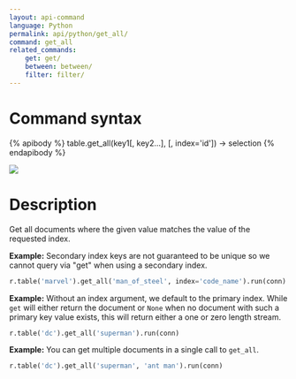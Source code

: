 ```yaml
---
layout: api-command
language: Python
permalink: api/python/get_all/
command: get_all
related_commands:
    get: get/
    between: between/
    filter: filter/
---
```


# Command syntax #

{% apibody %}
table.get_all(key1[, key2...], [, index='id']) &rarr; selection
{% endapibody %}

<img src="/assets/images/docs/api_illustrations/get-all.png" class="api_command_illustration" />

# Description #

Get all documents where the given value matches the value of the requested index.

__Example:__ Secondary index keys are not guaranteed to be unique so we cannot query via
"get" when using a secondary index.

```py
r.table('marvel').get_all('man_of_steel', index='code_name').run(conn)
```


__Example:__ Without an index argument, we default to the primary index. While `get` will either return the document or `None` when no document with such a primary key value exists, this will return either a one or zero length stream.

```py
r.table('dc').get_all('superman').run(conn)
```


__Example:__ You can get multiple documents in a single call to `get_all`.

```py
r.table('dc').get_all('superman', 'ant man').run(conn)
```

